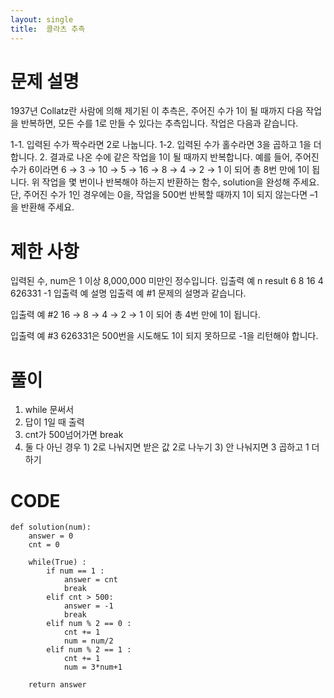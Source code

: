 ```yaml
---
layout: single
title:  콜라츠 추측
---
```


# 문제 설명
1937년 Collatz란 사람에 의해 제기된 이 추측은, 주어진 수가 1이 될 때까지 다음 작업을 반복하면, 모든 수를 1로 만들 수 있다는 추측입니다. 작업은 다음과 같습니다.

1-1. 입력된 수가 짝수라면 2로 나눕니다. 
1-2. 입력된 수가 홀수라면 3을 곱하고 1을 더합니다. 
2. 결과로 나온 수에 같은 작업을 1이 될 때까지 반복합니다. 
예를 들어, 주어진 수가 6이라면 6 → 3 → 10 → 5 → 16 → 8 → 4 → 2 → 1 이 되어 총 8번 만에 1이 됩니다. 위 작업을 몇 번이나 반복해야 하는지 반환하는 함수, solution을 완성해 주세요. 단, 주어진 수가 1인 경우에는 0을, 작업을 500번 반복할 때까지 1이 되지 않는다면 –1을 반환해 주세요.

# 제한 사항
입력된 수, num은 1 이상 8,000,000 미만인 정수입니다.
입출력 예
n	result
6	8
16	4
626331	-1
입출력 예 설명
입출력 예 #1
문제의 설명과 같습니다.

입출력 예 #2
16 → 8 → 4 → 2 → 1 이 되어 총 4번 만에 1이 됩니다.

입출력 예 #3
626331은 500번을 시도해도 1이 되지 못하므로 -1을 리턴해야 합니다.

# 풀이
1. while 문써서 
2. 답이 1일 때 출력
3. cnt가 500넘어가면 break
4. 둘 다 아닌 경우 1) 2로 나눠지면 받은 값 2로 나누기 3) 안 나눠지면 3 곱하고 1 더하기

# CODE

```
def solution(num):
    answer = 0
    cnt = 0
    
    while(True) :
        if num == 1 : 
            answer = cnt
            break
        elif cnt > 500:
            answer = -1 
            break
        elif num % 2 == 0 :
            cnt += 1 
            num = num/2
        elif num % 2 == 1 :
            cnt += 1
            num = 3*num+1
        
    return answer
```
